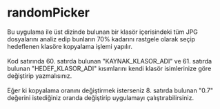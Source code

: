 # randomPicker
Bu uygulama ile üst dizinde bulunan bir klasör içerisindeki tüm JPG dosyalarını analiz edip bunların 70% kadarını rastgele olarak seçip hedeflenen klasöre kopyalama işlemi yapılır. <br>
<br>
Kod satırında 60. satırda bulunan "KAYNAK_KLASOR_ADI" ve 61. satırda bulunan "HEDEF_KLASOR_ADI" kısımlarını kendi klasör isimlerinize göre değiştirip yazmalısınız. <br>
<br>
Eğer ki kopyalama oranını değiştirmek isterseniz 8. satırda bulunan "0.7" değerini istediğiniz oranda değiştirip uygulamayı çalıştırabilirsiniz. <br>
